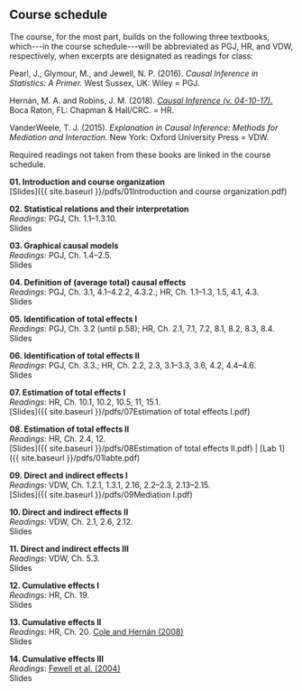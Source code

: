 
## Course schedule

The course, for the most part, builds on the following three textbooks, which---in the course schedule---will be abbreviated as PGJ, HR, and VDW, respectively, when excerpts are designated as readings for class:

Pearl, J., Glymour, M., and Jewell, N. P. (2016). *Causal Inference in Statistics: A Primer.* West Sussex, UK: Wiley = PGJ.

Hernán, M. A. and Robins, J. M. (2018). [*Causal Inference (v. 04-10-17).*]( http://www.hsph.harvard.edu/miguel-hernan/causal-inference-book/) Boca Raton, FL: Chapman & Hall/CRC. = HR.

VanderWeele, T. J. (2015). *Explanation in Causal Inference: Methods for Mediation and Interaction.* New York: Oxford University Press = VDW.

Required readings not taken from these books are linked in the course schedule.

**01. Introduction and course organization**  
[Slides]({{ site.baseurl }}/pdfs/01Introduction and course organization.pdf)

**02. Statistical relations and their interpretation**  
*Readings*: PGJ, Ch. 1.1–1.3.10.  
Slides

**03. Graphical causal models**  
*Readings*: PGJ, Ch. 1.4–2.5.  
Slides

**04. Definition of (average total) causal effects**  
*Readings*: PGJ, Ch. 3.1, 4.1–4.2.2, 4.3.2.; HR, Ch. 1.1–1.3, 1.5, 4.1, 4.3.  
Slides

**05. Identification of total effects I**  
*Readings*: PGJ, Ch. 3.2 (until p.58); HR, Ch. 2.1, 7.1, 7.2, 8.1, 8.2, 8.3, 8.4.  
Slides

**06. Identification of total effects II**  
*Readings*: PGJ, Ch. 3.3.; HR, Ch. 2.2, 2.3, 3.1–3.3, 3.6, 4.2, 4.4–4.6.  
Slides

**07. Estimation of total effects I**  
*Readings*: HR, Ch. 10.1, 10.2, 10.5, 11, 15.1.  
[Slides]({{ site.baseurl }}/pdfs/07Estimation of total effects I.pdf)

**08. Estimation of total effects II**  
*Readings*: HR, Ch. 2.4, 12.  
[Slides]({{ site.baseurl }}/pdfs/08Estimation of total effects II.pdf) | 
[Lab 1]({{ site.baseurl }}/pdfs/01labte.pdf)

**09. Direct and indirect effects I**  
*Readings*: VDW, Ch. 1.2.1, 1.3.1, 2.16, 2.2–2.3, 2.13–2.15.  
[Slides]({{ site.baseurl }}/pdfs/09Mediation I.pdf)

**10. Direct and indirect effects II**  
*Readings*: VDW, Ch. 2.1, 2.6, 2.12.  
Slides

**11. Direct and indirect effects III**  
*Readings*: VDW, Ch. 5.3.  
Slides

**12. Cumulative effects I**  
*Readings*: HR, Ch. 19.  
Slides

**13. Cumulative effects II**  
*Readings*: HR, Ch. 20. [Cole and Hernán (2008)](https://doi.org/10.1093/aje/kwn164)  
Slides

**14. Cumulative effects III**  
*Readings*: [Fewell et al. (2004)](http://www.stata-journal.com/sjpdf.html?articlenum=st0075)  
Slides
